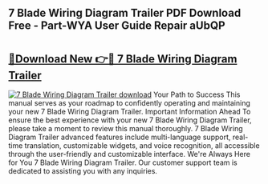 ## 7 Blade Wiring Diagram Trailer PDF Download Free - Part-WYA User Guide Repair aUbQP

# <h2><a href="http://dft3hz.blite.top/?on=7+Blade+Wiring+Diagram+Trailer">🔗Download New 👉🔴 7 Blade Wiring Diagram Trailer</a></h2>

[![7 Blade Wiring Diagram Trailer download](https://i.imgur.com/lujVjoI.png)](http://dft3hz.blite.top/?on=7+Blade+Wiring+Diagram+Trailer)
Your Path to Success This manual serves as your roadmap to confidently operating and maintaining your new 7 Blade Wiring Diagram Trailer. Important Information Ahead To ensure the best experience with your new 7 Blade Wiring Diagram Trailer, please take a moment to review this manual thoroughly. 7 Blade Wiring Diagram Trailer advanced features include multi-language support, real-time translation, customizable widgets, and voice recognition, all accessible through the user-friendly and customizable interface. We're Always Here for You 7 Blade Wiring Diagram Trailer. Our customer support team is dedicated to assisting you with any inquiries.
